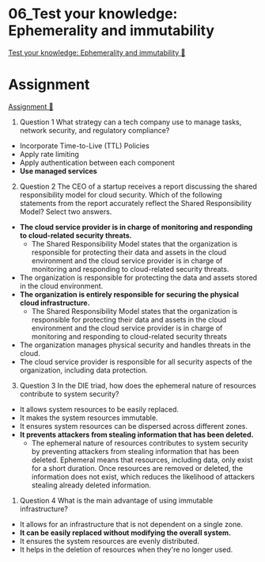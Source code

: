 # 06_Test your knowledge: Ephemerality and immutability

[Test your knowledge: Ephemerality and immutability 🔗](https://www.coursera.org/learn/cloud-security-risks-identify-and-protect-against-threats/assignment-submission/YwBsR/test-your-knowledge-ephemerality-and-immutability)

# Assignment

[Assignment 🔗](https://www.coursera.org/learn/cloud-security-risks-identify-and-protect-against-threats/assignment-submission/YwBsR/test-your-knowledge-ephemerality-and-immutability/attempt)

1.  Question 1
    What strategy can a tech company use to manage tasks, network security, and regulatory compliance?

- Incorporate Time-to-Live (TTL) Policies
- Apply rate limiting
- Apply authentication between each component
- **Use managed services**

2. Question 2
   The CEO of a startup receives a report discussing the shared responsibility model for cloud security. Which of the following statements from the report accurately reflect the Shared Responsibility Model? Select two answers.

- **The cloud service provider is in charge of monitoring and responding to cloud-related security threats.**
  - The Shared Responsibility Model states that the organization is responsible for protecting their data and assets in the cloud environment and the cloud service provider is in charge of monitoring and responding to cloud-related security threats.
- The organization is responsible for protecting the data and assets stored in the cloud environment.
- **The organization is entirely responsible for securing the physical cloud infrastructure.**
  - The Shared Responsibility Model states that the organization is responsible for protecting their data and assets in the cloud environment and the cloud service provider is in charge of monitoring and responding to cloud-related security threats
- The organization manages physical security and handles threats in the cloud.
- The cloud service provider is responsible for all security aspects of the organization, including data protection.

3. Question 3
   In the DIE triad, how does the ephemeral nature of resources contribute to system security?

- It allows system resources to be easily replaced.
- It makes the system resources immutable.
- It ensures system resources can be dispersed across different zones.
- **It prevents attackers from stealing information that has been deleted.**
  - The ephemeral nature of resources contributes to system security by preventing attackers from stealing information that has been deleted. Ephemeral means that resources, including data, only exist for a short duration. Once resources are removed or deleted, the information does not exist, which reduces the likelihood of attackers stealing already deleted information.

1. Question 4
   What is the main advantage of using immutable infrastructure?

- It allows for an infrastructure that is not dependent on a single zone.
- **It can be easily replaced without modifying the overall system.**
- It ensures the system resources are evenly distributed.
- It helps in the deletion of resources when they're no longer used.
